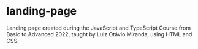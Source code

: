 # landing-page
Landing page created during the JavaScript and TypeScript Course from Basic to Advanced 2022, taught by Luiz Otávio Miranda, using HTML and CSS.

